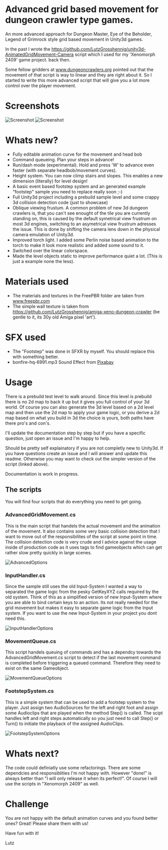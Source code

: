 # Advanced grid based movement for dungeon crawler type games.

An more advanced approach for Dungeon Master, Eye of the Beholder, Legend of Grimrock style grid based movement in Unity3d games.

In the past I wrote the https://github.com/LutzGrosshennig/unity3d-AnimatedGridMovement-Camera script which I used for my 'Xenomorph 2409' game project. back then.

Some fellow gridders at www.dungeoncrawlers.org pointed out that the movement of that script is way to linear and they are right about it.
So I started to write this more advanced script that will give you a lot more control over the player movement.

# Screenshots

![Screenshot](https://github.com/LutzGrosshennig/unity3d-advanced-grid-movement/blob/main/Screenshots/Screenshot_1.jpg)
![Screenshot](https://github.com/LutzGrosshennig/unity3d-advanced-grid-movement/blob/main/Screenshots/Screenshot_2.jpg)

# Whats new?
 * Fully editable animation curve for the movement and head bob
 * Command queueing. Plan your steps in advance!
 * Run/dash mode (experimental). Hold and press 'W' to advance even faster (with separate headbob/movement curves).
 * Height system. You can now climp stairs and slopes. This enables a new dimension (literally) for level design!
 * A basic event based footstep system and an generated example "footstep" sample you need to replace really soon ;-)
 * Full Unity3d project including a prebuild sample level and some crappy 3d collision detection code (just to showcase)
 * Oblique viewing frustum. A common problem of new 3d dungeon crawlers is, that you can't see enought of the tile you are currently standing on, this is caused by the default symetrical view frustrum on most 3d engines, switching to an asymetrical view frustrum adresses the issue. This is done by shifting the camera lens down in the physical camera emulation of Unity3d.
 * Improved torch light. I added some Perlin noise based animation to the torch to make it look more realistic and added some sound to it.
 * Switched over the linear colorspace.
 * Made the level objects static to improve performance quiet a lot. (This is just a example none the less).

# Materials used

 * The materials and textures in the FreePBR folder are taken from www.freepbr.com
 * The simple wall texture is taken from https://github.com/LutzGrosshennig/amiga-xeno-dungeon-crawler (be gentle to it, its 30y old Amiga pixel 'art').

# SFX used

* The "Footstep" was done in SFXR by myself. You should replace this with something better.
* bonfire-hq-6991.mp3 Sound Effect from <a href="https://pixabay.com/?utm_source=link-attribution&amp;utm_medium=referral&amp;utm_campaign=music&amp;utm_content=6991">Pixabay</a>

# Usage

There is a prebuild test level to walk around. Since this level is prebuild there is no 2d map to back it up but it gives you full control of your 3d world. Of course you can also generate the 3d level based on a 2d level map and then use the 2d map to apply your game logic, or you derive a 2d map based on what you build in 3d the choice is yours, both paths have there pro's and con's.

I'll update the documentation step by step but if you have a specific question, just open an issue and I'm happy to help.

Should be pretty self explainatory if you are not completly new to Unity3d. If you have questions create an issue and I will answer and update this readme. Otherwise you may want to check out the simpler version of the script (linked above).

Documentation is work in progress.

## The scripts

You will find four scripts that do everything you need to get going.

### AdvancedGridMovement.cs

This is the main script that handels the actual movement and the animation of the movement. It also contains some very basic collision detection that I want to move out of the responsibilites of the script at some point in time. The collision detection code is very crude and I advice against the usage inside of production code as it uses tags to find gameobjects which can get rather slow pretty quickly in large scenes.

![AdvancedOptions](https://github.com/LutzGrosshennig/unity3d-advanced-grid-movement/blob/main/Screenshots/AdvancedGridMovement.png)

### InputHandler.cs

Since the sample still uses the old Input-System I wanted a way to separated the game logic from the pesky GetKeyXYZ calls required by the old system. Think of this as a simplified version of new Input-System where you are able to bind certain keys to an action. Its not really needed for the grid movement but makes it easy to separate game logic from the Input system. If you want to use the new Input-System in your project you dont need this.

![InputHandlerOptions](https://github.com/LutzGrosshennig/unity3d-advanced-grid-movement/blob/main/Screenshots/InputHandler.png)

### MovementQueue.cs

This script handels queuing of commands and has a dependcy towards the AdvancedGridMovement.cs script to detect if the last movement command is completed before triggering a queued command. Therefore they need to exist on the same Gameobject.

![MovementQueueOptions](https://github.com/LutzGrosshennig/unity3d-advanced-grid-movement/blob/main/Screenshots/MovementQueue.png)

### FootstepSystem.cs

This is a simple system that can be used to add a footstep system to the player. Just assign two AudioSources for the left and right foot and assign some Audioclips that are played when the method Step() is called. The scipt handles left and right steps automatically so you just need to call Step() or Turn() to initiate the playback of the assigned AudioClips.

![FootstepSystemOptions](https://github.com/LutzGrosshennig/unity3d-advanced-grid-movement/blob/main/Screenshots/FootstepSystem.png)

# Whats next?

The code could definiatly use some refactorings. There are some dependcies and responsiblities I'm not happy with. However "done!" is always better than "I will only release it when its perfect!". Of course I will use the scripts in "Xenomorph 2409" as well.

# Challenge

You are not happy with the default animation curves and you found better ones? Great! Please share them with us!

Have fun with it!

Lutz
